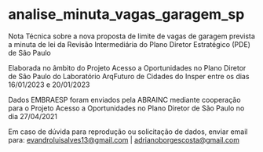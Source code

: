 # analise_minuta_vagas_garagem_sp

Nota Técnica sobre a nova proposta de limite de vagas de garagem prevista a minuta de lei da Revisão Intermediária do Plano Diretor Estratégico (PDE) de São Paulo

Elaborada no âmbito do Projeto Acesso a Oportunidades no Plano Diretor de São Paulo do Laboratório ArqFuturo de Cidades do Insper entre os dias 16/01/2023 e 20/01/2023

Dados EMBRAESP foram enviados pela ABRAINC mediante cooperação para o Projeto Acesso a Oportunidades no Plano Diretor de São Paulo no dia 27/04/2021

Em caso de dúvida para reprodução ou solicitação de dados, enviar email para: evandroluisalves13@gmail.com | adrianoborgescosta@gmail.com



